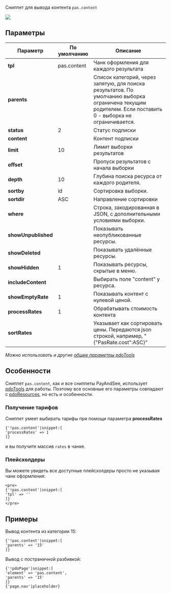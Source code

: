 Сниппет для вывода контента `pas.content`

[![](https://file.modx.pro/files/a/8/c/a8cc2deec25e633e863ed7794541efbbs.jpg)](https://file.modx.pro/files/a/8/c/a8cc2deec25e633e863ed7794541efbb.png)

## Параметры

Параметр            | По умолчанию  | Описание
--------------------|---------------|---------------------------------------------
**tpl**             |pas.content    | Чанк оформления для каждого результата
**parents**         |     | Список категорий, через запятую, для поиска результатов. По умолчанию выборка ограничена текущим родителем. Если поставить 0 - выборка не ограничивается.
**status**          | 2   | Статус подписки
**content**         |     | Контент подписки
**limit**           | 10  | Лимит выборки результатов
**offset**          |     | Пропуск результатов с начала выборки
**depth**           | 10  | Глубина поиска ресурса от каждого родителя.
**sortby**          | id  | Сортировка выборки.
**sortdir**         | ASC | Направление сортировки
**where**           |     | Строка, закодированная в JSON, с дополнительными условиями выборки.
**showUnpublished** |     | Показывать неопубликованные ресурсы.
**showDeleted**     |     | Показывать удалённые ресурсы.
**showHidden**      | 1   | Показывать ресурсы, скрытые в меню.
**includeContent**  |     | Выбирать поле "content" у ресурса.
**showEmptyRate**   | 1   | Показывать контент с нулевой ценой.
**processRates**   | 1   | Обрабатывать стоимость контента
**sortRates**   |     | Указывает как сортировать цены. Передаются json строкой, например, "{"PasRate.cost":ASC}"

*Можно использовать и другие [общие параметры pdoTools][0104]*

## Особенности
Сниппет `pas.content`, как и все сниппеты PayAndSee, использует [pdoTools][0101] для работы.
Поэтому все основные его параметры совпадают с [pdoResources][010101], но есть и особенности.

### Получение тарифов
Сниппет умеет выбирать тарифы при помощи параметра **processRates**
```
{'!pas.content'|snippet:[
'processRates' => 1
]}
```
и вы получите массив `rates` в чанке.

### Плейсхолдеры
Вы можете увидеть все доступные плейсхолдеры просто не указывая чанк оформления:
```
<pre>
{'!pas.content'|snippet:[
'tpl' => ''
]}
</pre>
```

## Примеры
Вывод контента из категории 15:
```
{'!pas.content'|snippet:[
'parents' => '15'
]}
```

Вывод с постраничной разбивкой:
```
{'!pdoPage'|snippet:[
'element' => 'pas.content',
'parents' => '15'
]}
{'page.nav'|placeholder}
```


[0104]: /ru/01_Компоненты/01_pdoTools/04_Общие_параметры.md
[0101]: /ru/01_Компоненты/01_pdoTools/
[010101]: /ru/01_Компоненты/01_pdoTools/01_Сниппеты/01_pdoResources.md